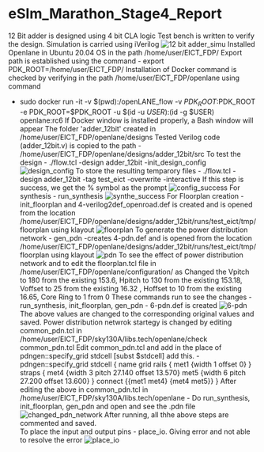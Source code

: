 # eSIm_Marathon_Stage4_Report
12 Bit adder is designed using 4 bit CLA logic 
Test bench is written to verify the design. 
Simulation is carried using iVerilog
![12 bit adder_simu](https://user-images.githubusercontent.com/52724861/130303302-c04f6e12-604e-4f2a-8241-a0b106fb23ec.png)
Installed Openlane in Ubuntu 20.04 OS in the path /home/user/EICT_FDP/
Export path is established using the command - export PDK_ROOT=/home/user/EICT_FDP/
Installation of Docker command is checked by verifying in the path /home/user/EICT_FDP/openlane using command
   - sudo docker run -it -v $(pwd):/openLANE_flow -v $PDK_ROOT:$PDK_ROOT -e PDK_ROOT=$PDK_ROOT -u $(id -u $USER):$(id -g $USER) openlane:rc6 
If Docker window is installed properly, a Bash window will appear 
The folder 'adder_12bit' created in /home/user/EICT_FDP/openlane/designs
Tested Verilog code (adder_12bit.v) is copied to the path  - /home/user/EICT_FDP/openlane/designs/adder_12bit/src
To test the design - ./flow.tcl -design adder_12bit -init_design_config 
![design_config](https://user-images.githubusercontent.com/52724861/130303425-c1a6fc20-a90c-43f4-9ab1-867c4f98221a.png)
To store the resulting temparory files - ./flow.tcl -design adder_12bit -tag test_eict -overwrite -interactive
If this step is success, we get the % symbol as the prompt
 ![config_success](https://user-images.githubusercontent.com/52724861/130303444-804db7ba-fa37-4424-97d5-52f67904411e.png)
For synthesis - run_synthesis 
 ![synthe_success](https://user-images.githubusercontent.com/52724861/130303452-cdd3bd90-aee2-4a19-ad04-dc5ce3b6e872.png)
For Floorplan creation - init_floorplan and 4-verilog2def_openroad.def is created and is opened from the location
 /home/user/EICT_FDP/openlane/designs/adder_12bit/runs/test_eict/tmp/floorplan using klayout
 ![floorplan](https://user-images.githubusercontent.com/52724861/130303466-d23654ea-2c11-443f-96fb-09a59cbede4c.png)
To generate the power distribution network - gen_pdn -creates 4-pdn.def and is opened from the location
    /home/user/EICT_FDP/openlane/designs/adder_12bit/runs/test_eict/tmp/floorplan using klayout 
![pdn](https://user-images.githubusercontent.com/52724861/130303488-23e9ca2f-d712-4e3c-8710-602e2f2ec16a.png)
To see the effect of power distribution network and to edit the floorplan.tcl file in   /home/user/EICT_FDP/openlane/configuration/ as
    Changed the Vpitch to 180 from the existing 153.6, 
    Hpitch  to 130 from the existing 153.18, 
    Voffset to 25 from the existing 16.32 , 
    Hoffset to 10 from the existing 16.65, 
    Core Ring to 1 from 0 
These commands run to see the changes - run_synthesis, init_floorplan, gen_pdn - 6-pdn.def is created 
 ![6-pdn](https://user-images.githubusercontent.com/52724861/130303496-de46ac84-ae74-4d1a-95b5-6db8cbcfbcfb.png)
The above values are changed to the corresponding original values and saved.
Power distribution netwrok startegy is changed by editing common_pdn.tcl in 
         /home/user/EICT_FDP/sky130A/libs.tech/openlane/check common_pdn.tcl 
         Edit common_pdn.tcl and add in the place of 
        pdngen::specify_grid stdcell [subst $stdcell]
        add this. - 
            pdngen::specify_grid stdcell {
	        name grid
	        rails {
		    met1 {width 1 offset 0}
		    }
		    straps {
			met4 {width 3 pitch 27.140 offset 13.570}
			met5 {width 6 pitch 27.200 offset 13.600}
			}
			connect {{met1 met4} {met4 met5}}
		}
After editing the above in  common_pdn.tcl in /home/user/EICT_FDP/sky130A/libs.tech/openlane - Do
             run_synthesis, init_floorplan, gen_pdn and open and see the .pdn file  
             ![changed_pdn_network](https://user-images.githubusercontent.com/52724861/130303522-11124192-b5c5-4fde-8450-4299f6702814.png)
	  After running, all thhe above steps are commented and saved.   
To place the input and output pins - place_io. Giving error and not able to resolve the error 
![place_io](https://user-images.githubusercontent.com/52724861/130303539-ffa8a1cb-05d5-43f2-9361-44ed8b38340d.png)


